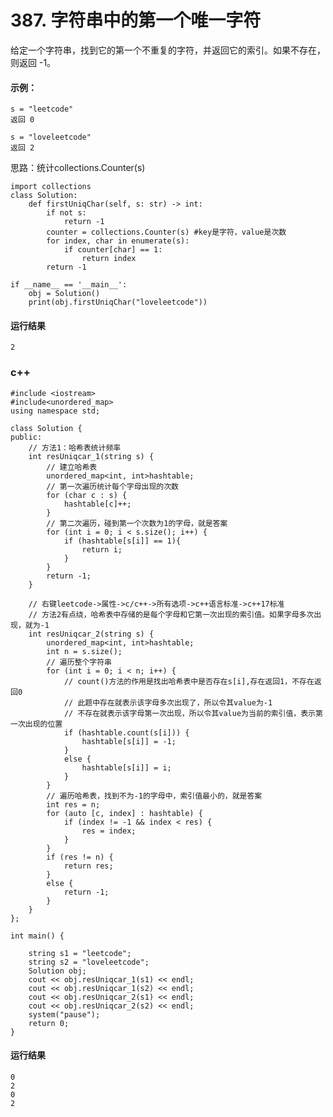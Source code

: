 # 387. 字符串中的第一个唯一字符
给定一个字符串，找到它的第一个不重复的字符，并返回它的索引。如果不存在，则返回 -1。


#### 示例：

    s = "leetcode"
    返回 0

    s = "loveleetcode"
    返回 2

思路：统计collections.Counter(s)

    import collections
    class Solution:
        def firstUniqChar(self, s: str) -> int:
            if not s:
                return -1
            counter = collections.Counter(s) #key是字符，value是次数
            for index, char in enumerate(s):
                if counter[char] == 1:
                    return index
            return -1

    if __name__ == '__main__':
        obj = Solution()
        print(obj.firstUniqChar("loveleetcode"))
        
 #### 运行结果
    2


### c++
    #include <iostream>
    #include<unordered_map>
    using namespace std;

    class Solution {
    public:
        // 方法1：哈希表统计频率
        int resUniqcar_1(string s) {
            // 建立哈希表
            unordered_map<int, int>hashtable;
            // 第一次遍历统计每个字母出现的次数
            for (char c : s) {
                hashtable[c]++;
            }
            // 第二次遍历，碰到第一个次数为1的字母，就是答案
            for (int i = 0; i < s.size(); i++) {
                if (hashtable[s[i]] == 1){
                    return i;
                }
            }
            return -1;
        }

        // 右键leetcode->属性->c/c++->所有选项->c++语言标准->c++17标准
        // 方法2有点绕，哈希表中存储的是每个字母和它第一次出现的索引值。如果字母多次出现，就为-1
        int resUniqcar_2(string s) {
            unordered_map<int, int>hashtable;
            int n = s.size();
            // 遍历整个字符串
            for (int i = 0; i < n; i++) {
                // count()方法的作用是找出哈希表中是否存在s[i],存在返回1，不存在返回0
                // 此题中存在就表示该字母多次出现了，所以令其value为-1
                // 不存在就表示该字母第一次出现，所以令其value为当前的索引值，表示第一次出现的位置
                if (hashtable.count(s[i])) {
                    hashtable[s[i]] = -1;
                }
                else {
                    hashtable[s[i]] = i;
                }
            }
            // 遍历哈希表，找到不为-1的字母中，索引值最小的，就是答案
            int res = n;
            for (auto [c, index] : hashtable) {
                if (index != -1 && index < res) {
                    res = index;
                }
            }
            if (res != n) {
                return res;
            }
            else {
                return -1;
            }
        }
    };

    int main() {

        string s1 = "leetcode";
        string s2 = "loveleetcode";
        Solution obj;
        cout << obj.resUniqcar_1(s1) << endl;
        cout << obj.resUniqcar_1(s2) << endl;
        cout << obj.resUniqcar_2(s1) << endl;
        cout << obj.resUniqcar_2(s2) << endl;
        system("pause");
        return 0;
    }
    
#### 运行结果
    0
    2
    0
    2
